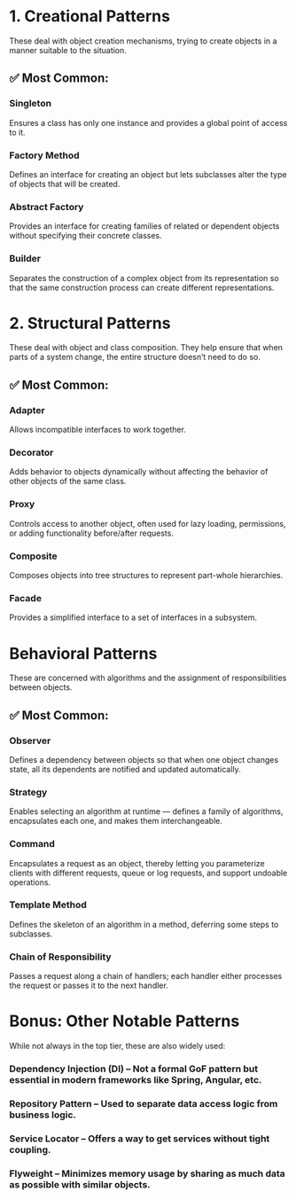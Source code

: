 # 1. Creational Patterns
These deal with object creation mechanisms, trying to create objects in a manner suitable to the situation.

## ✅ Most Common:
### Singleton
Ensures a class has only one instance and provides a global point of access to it.
### Factory Method
Defines an interface for creating an object but lets subclasses alter the type of objects that will be created.
### Abstract Factory
Provides an interface for creating families of related or dependent objects without specifying their concrete classes.
### Builder
Separates the construction of a complex object from its representation so that the same construction process can create different representations.


 # 2. Structural Patterns
These deal with object and class composition. They help ensure that when parts of a system change, the entire structure doesn’t need to do so.

## ✅ Most Common:
### Adapter
Allows incompatible interfaces to work together.
### Decorator
Adds behavior to objects dynamically without affecting the behavior of other objects of the same class.
### Proxy
Controls access to another object, often used for lazy loading, permissions, or adding functionality before/after requests.
### Composite
Composes objects into tree structures to represent part-whole hierarchies.
### Facade
Provides a simplified interface to a set of interfaces in a subsystem.


# Behavioral Patterns
These are concerned with algorithms and the assignment of responsibilities between objects.

## ✅ Most Common:
### Observer
Defines a dependency between objects so that when one object changes state, all its dependents are notified and updated automatically.
### Strategy
Enables selecting an algorithm at runtime — defines a family of algorithms, encapsulates each one, and makes them interchangeable.
### Command
Encapsulates a request as an object, thereby letting you parameterize clients with different requests, queue or log requests, and support undoable operations.
### Template Method
Defines the skeleton of an algorithm in a method, deferring some steps to subclasses.
### Chain of Responsibility
Passes a request along a chain of handlers; each handler either processes the request or passes it to the next handler.

# Bonus: Other Notable Patterns
While not always in the top tier, these are also widely used:

### Dependency Injection (DI) – Not a formal GoF pattern but essential in modern frameworks like Spring, Angular, etc.
### Repository Pattern – Used to separate data access logic from business logic.
### Service Locator – Offers a way to get services without tight coupling.
### Flyweight – Minimizes memory usage by sharing as much data as possible with similar objects.
